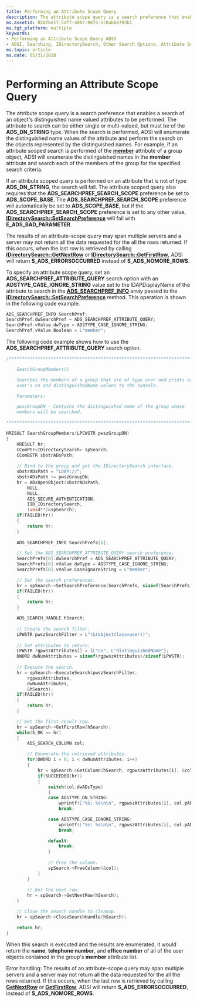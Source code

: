 ```yaml
---
title: Performing an Attribute Scope Query
description: The attribute scope query is a search preference that enables a search of an object's distinguished name valued attributes to be performed.
ms.assetid: 026fbe17-5df7-4007-9d74-5c0abbe793b1
ms.tgt_platform: multiple
keywords:
- Performing an Attribute Scope Query ADSI
- ADSI, Searching, IDirectorySearch, Other Search Options, Attribute Scope Query
ms.topic: article
ms.date: 05/31/2018
---
```


# Performing an Attribute Scope Query

The attribute scope query is a search preference that enables a search of an object's distinguished name valued attributes to be performed. The attribute to search can be either single or multi-valued, but must be of the **ADS\_DN\_STRING** type. When the search is performed, ADSI will enumerate the distinguished name values of the attribute and perform the search on the objects represented by the distinguished names. For example, if an attribute scoped search is performed of the [**member**](/windows/desktop/ADSchema/a-member) attribute of a group object, ADSI will enumerate the distinguished names in the **member** attribute and search each of the members of the group for the specified search criteria.

If an attribute scoped query is performed on an attribute that is not of type **ADS\_DN\_STRING**, the search will fail. The attribute scoped query also requires that the **ADS\_SEARCHPREF\_SEARCH\_SCOPE** preference be set to **ADS\_SCOPE\_BASE**. The **ADS\_SEARCHPREF\_SEARCH\_SCOPE** preference will automatically be set to **ADS\_SCOPE\_BASE**, but if the **ADS\_SEARCHPREF\_SEARCH\_SCOPE** preference is set to any other value, [**IDirectorySearch::SetSearchPreference**](/windows/desktop/api/Iads/nf-iads-idirectorysearch-setsearchpreference) will fail with **E\_ADS\_BAD\_PARAMETER**.

The results of an attribute-scope query may span multiple servers and a server may not return all the data requested for the all the rows returned. If this occurs, when the last row is retrieved by calling [**IDirectorySearch::GetNextRow**](/windows/desktop/api/Iads/nf-iads-idirectorysearch-getnextrow) or [**IDirectorySearch::GetFirstRow**](/windows/desktop/api/Iads/nf-iads-idirectorysearch-getfirstrow), ADSI will return **S\_ADS\_ERRORSOCCURRED** instead of **S\_ADS\_NOMORE\_ROWS**.

To specify an attribute scope query, set an **ADS\_SEARCHPREF\_ATTRIBUTE\_QUERY** search option with an **ADSTYPE\_CASE\_IGNORE\_STRING** value set to the lDAPDisplayName of the attribute to search in the [**ADS\_SEARCHPREF\_INFO**](/windows/desktop/api/Iads/ns-iads-ads_searchpref_info) array passed to the [**IDirectorySearch::SetSearchPreference**](/windows/desktop/api/Iads/nf-iads-idirectorysearch-setsearchpreference) method. This operation is shown in the following code example.


```C++
ADS_SEARCHPREF_INFO SearchPref;
SearchPref.dwSearchPref = ADS_SEARCHPREF_ATTRIBUTE_QUERY;
SearchPref.vValue.dwType = ADSTYPE_CASE_IGNORE_STRING;
SearchPref.vValue.Boolean = L"member";
```



The following code example shows how to use the **ADS\_SEARCHPREF\_ATTRIBUTE\_QUERY** search option.


```C++
/***************************************************************************

    SearchGroupMembers()

    Searches the members of a group that are of type user and prints each 
    user's cn and distinguishedName values to the console.

    Parameters:

    pwszGroupDN - Contains the distinguished name of the group whose 
    members will be searched.

***************************************************************************/

HRESULT SearchGroupMembers(LPCWSTR pwszGroupDN)
{
    HRESULT hr;
    CComPtr<IDirectorySearch> spSearch;
    CComBSTR sbstrADsPath;
 
    // Bind to the group and get the IDirectorySearch interface.
    sbstrADsPath = "LDAP://";
    sbstrADsPath += pwszGroupDN;
    hr = ADsOpenObject(sbstrADsPath,
        NULL,
        NULL,
        ADS_SECURE_AUTHENTICATION,
        IID_IDirectorySearch,
        (void**)&spSearch);
    if(FAILED(hr))
    {
        return hr;
    }
 
    ADS_SEARCHPREF_INFO SearchPrefs[1];

    // Set the ADS_SEARCHPREF_ATTRIBUTE_QUERY search preference.
    SearchPrefs[0].dwSearchPref = ADS_SEARCHPREF_ATTRIBUTE_QUERY;
    SearchPrefs[0].vValue.dwType = ADSTYPE_CASE_IGNORE_STRING;
    SearchPrefs[0].vValue.CaseIgnoreString = L"member";

    // Set the search preferences.
    hr = spSearch->SetSearchPreference(SearchPrefs, sizeof(SearchPrefs)/sizeof(ADS_SEARCHPREF_INFO));
    if(FAILED(hr))
    {
        return hr;
    }

    ADS_SEARCH_HANDLE hSearch;
    
    // Create the search filter.
    LPWSTR pwszSearchFilter = L"(&(objectClass=user))";
 
    // Set attributes to return.
    LPWSTR rgpwszAttributes[] = {L"cn", L"distinguishedName"};
    DWORD dwNumAttributes = sizeof(rgpwszAttributes)/sizeof(LPWSTR);
 
    // Execute the search.
    hr = spSearch->ExecuteSearch(pwszSearchFilter,
        rgpwszAttributes,
        dwNumAttributes,
        &hSearch);
    if(FAILED(hr))
    {
        return hr;
    }

    // Get the first result row.
    hr = spSearch->GetFirstRow(hSearch);
    while(S_OK == hr)
    {
        ADS_SEARCH_COLUMN col;

        // Enumerate the retrieved attributes.
        for(DWORD i = 0; i < dwNumAttributes; i++)
        {
            hr = spSearch->GetColumn(hSearch, rgpwszAttributes[i], &col);
            if(SUCCEEDED(hr))
            {
                switch(col.dwADsType)
                {
                case ADSTYPE_DN_STRING:
                    wprintf(L"%s: %s\n\n", rgpwszAttributes[i], col.pADsValues[0].DNString);
                    break;

                case ADSTYPE_CASE_IGNORE_STRING:
                    wprintf(L"%s: %s\n\n", rgpwszAttributes[i], col.pADsValues[0].CaseExactString);
                    break;

                default:
                    break;
                }
                
                // Free the column.
                spSearch->FreeColumn(&col);
            }
        }
        
        // Get the next row.
        hr = spSearch->GetNextRow(hSearch);
    }

    // Close the search handle to cleanup.
    hr = spSearch->CloseSearchHandle(hSearch);

    return hr;
}
```



When this search is executed and the results are enumerated, it would return the **name**, **telephone number**, and **office number** of all of the user objects contained in the group's **member** attribute list.

Error handling: The results of an attribute-scope query may span multiple servers and a server may not return all the data requested for the all the rows returned. If this occurs, when the last row is retrieved by calling [**GetNextRow**](/windows/desktop/api/Iads/nf-iads-idirectorysearch-getnextrow) or [**GetFirstRow**](/windows/desktop/api/Iads/nf-iads-idirectorysearch-getfirstrow), ADSI will return **S\_ADS\_ERRORSOCCURRED**, instead of **S\_ADS\_NOMORE\_ROWS**.

 

 